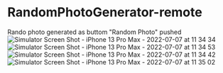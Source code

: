 # RandomPhotoGenerator-remote
Rando photo generated as buttom "Random Photo" pushed ![Simulator Screen Shot - iPhone 13 Pro Max - 2022-07-07 at 11 34 34](https://user-images.githubusercontent.com/64162767/177742790-440f0550-94a1-4764-ade2-e9de4123ee9d.png)
![Simulator Screen Shot - iPhone 13 Pro Max - 2022-07-07 at 11 34 53](https://user-images.githubusercontent.com/64162767/177742805-b077a42e-e4e2-484d-bd3e-685cadb79bea.png)
![Simulator Screen Shot - iPhone 13 Pro Max - 2022-07-07 at 11 34 42](https://user-images.githubusercontent.com/64162767/177742825-455d633f-bf79-42f2-8b78-b723db180455.png)
![Simulator Screen Shot - iPhone 13 Pro Max - 2022-07-07 at 11 35 02](https://user-images.githubusercontent.com/64162767/177742840-ef2fa819-8928-439f-b9d0-e41bb115447c.png)
